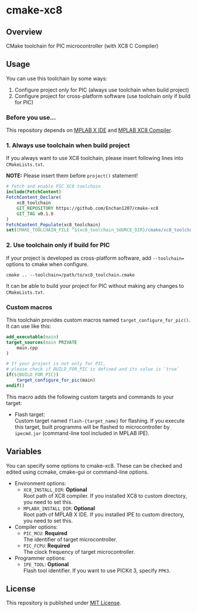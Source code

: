 # cmake-xc8

## Overview

CMake toolchain for PIC microcontroller (with XC8 C Compiler)

## Usage

You can use this toolchain by some ways:

 1. Configure project only for PIC (always use toolchain when build project)
 2. Configure project for cross-platform software (use toolchain only if build for PIC)

### Before you use...

This repository depends on [MPLAB X IDE](https://www.microchip.com/en-us/tools-resources/develop/mplab-x-ide) and [MPLAB XC8 Compiler](https://www.microchip.com/en-us/tools-resources/develop/mplab-xc-compilers).

### 1. Always use toolchain when build project

If you always want to use XC8 toolchain, please insert following lines into `CMakeLists.txt`.

**NOTE:** Please insert them before `project()` statement!

```cmake
# fetch and enable PIC XC8 toolchain
include(FetchContent)
FetchContent_Declare(
    xc8_toolchain
    GIT_REPOSITORY https://github.com/Enchan1207/cmake-xc8
    GIT_TAG v0.1.0
)
FetchContent_Populate(xc8_toolchain)
set(CMAKE_TOOLCHAIN_FILE "${xc8_toolchain_SOURCE_DIR}/cmake/xc8_toolchain.cmake")
```

### 2. Use toolchain only if build for PIC

If your project is developed as cross-platform software, add `--toolchain=` options to cmake when configure.

```
cmake .. --toolchain=/path/to/xc8_toolchain.cmake
```

It can be able to build your project for PIC without making any changes to `CMakeLists.txt`.

### Custom macros

This toolchain provides custom macros named `target_configure_for_pic()`. It can use like this:

```cmake
add_executable(main)
target_sources(main PRIVATE
    main.cpp
)

# If your project is not only for PIC,
# please check if BUILD_FOR_PIC is defined and its value is `true`
if(${BUILD_FOR_PIC})
    target_configure_for_pic(main)
endif()
```

This macro adds the following custom targets and commands to your target:

 - Flash target:  
   Custom target named `flash-{target_name}` for flashing.
   If you execute this target, built programms will be flashed to microcontroller by `ipecmd.jar` (command-line tool included in MPLAB IPE).

## Variables

You can specify some options to cmake-xc8. These can be checked and edited using ccmake, cmake-gui or command-line options.

 - Environment options:
    - `XC8_INSTALL_DIR`: **Optional**  
      Root path of XC8 compiler. If you installed XC8 to custom directory, you need to set this.
    - `MPLABX_INSTALL_DIR`: **Optional**  
      Root path of MPLAB X IDE. If you installed IPE to custom directory, you need to set this.
 - Compiler options:
    - `PIC_MCU`: **Required**  
      The identifier of target microcontroller.
    - `PIC_FCPU`: **Required**  
      The clock frequency of target microcontroller.
 - Programmer options:
    - `IPE_TOOL`: **Optional**  
      Flash tool identifier. If you want to use PICKit 3, specify `PPK3`.

## License

This repository is published under [MIT License](LICENSE).
